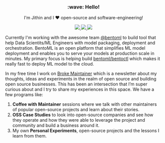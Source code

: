 <h3 align='center'>:wave: Hello!</h3>
<p align='center'>
I'm Jithin and I ❤️ open-source and software-engineering! 
</p>

<p align='center'>
  <a href="https://twitter.com/brokemaintainer">
    <img src="https://img.shields.io/badge/Twitter-%231DA1F2.svg?style=for-the-badge&logo=Twitter&logoColor=white"></img>
  </a>
  <a href="https://www.linkedin.com/in/jjmachan/">
    <img src="https://img.shields.io/badge/linkedin-%230077B5.svg?style=for-the-badge&logo=linkedin&logoColor=white"></img>
  </a>
  <a href="mailto:jamesjithin97@gmail.com">
    <img src="https://img.shields.io/badge/Gmail-D14836?style=for-the-badge&logo=gmail&logoColor=white"></img>
  </a>
</p>

Currently I'm working with the awesome team [@bentoml](https://github.com/bentoml) to build tool that help Data Scientits/ML Engineers with model packaging, deployment and orchestration. BentoML is an open platform that simplifies ML model deployment and enables you to serve your models at production scale in minutes. My primary focus is helping build [bentoml/bentoctl](https://github.com/bentoml/bentoctl) which makes it really fast to deploy ML model to the cloud.

In my free time I work on [Broke Maintainer](https://brokemaintainer.substack.com/) which is a newsletter about my thoughts, ideas and experiments in the realm of open source and building open source businesses. This has been an intersection that I’m super curious about and I try to share my experiences in this space. We have a few programs like:

  1. **Coffee with Maintainer** sessions where we talk with other maintainers of popular open-source projects and learn about their stories.
  2. **OSS Case Studies** to look into open-source companies and see how they operate and how they were able to leverage the project and community and build a business around it.
  3. My own **Personal Experiments**, open-source projects and the lessons I learn from them.
